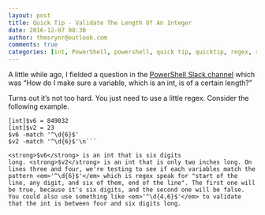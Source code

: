 ```yaml
---
layout: post
title: Quick Tip - Validate The Length Of An Integer
date: 2016-12-07 08:30
author: thmsrynr@outlook.com
comments: true
categories: [int, PowerShell, powershell, quick tip, quicktip, regex, regex]
---
```

A little while ago, I fielded a question in the <a href="http://powershell.slack.com/" target="_blank">PowerShell Slack channel</a> which was “How do I make sure a variable, which is an int, is of a certain length?”

Turns out it’s not too hard. You just need to use a little regex. Consider the following example.

```
[int]$v6 = 849032
[int]$v2 = 23
$v6 -match '^\d{6}$'
$v2 -match '^\d{6}$'\n```

<strong>$v6</strong> is an int that is six digits long. <strong>$v2</strong> is an int that is only two inches long. On lines three and four, we're testing to see if each variables match the pattern <em>'^\d{6}$'</em> which is regex speak for "start of the line, any digit, and six of them, end of the line". The first one will be true, because it's six digits, and the second one will be false. You could also use something like <em>'^\d{4,6}$'</em> to validate that the int is between four and six digits long.
